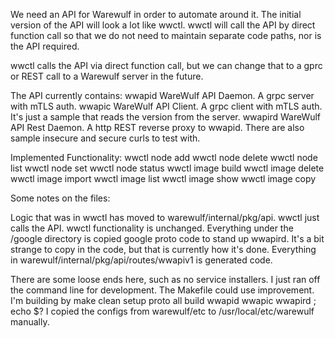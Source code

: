 We need an API for Warewulf in order to automate around it. The initial version of the API will look a lot like wwctl. wwctl will call the API by direct function call so that we do not need to maintain separate code paths, nor is the API required.

wwctl calls the API via direct function call, but we can change that to a gprc or REST call to a Warewulf server in the future.

The API currently contains:
wwapid WareWulf API Daemon. A grpc server with mTLS auth.
wwapic WareWulf API Client. A grpc client with mTLS auth. It's just a sample that reads the version from the server.
wwapird WareWulf API Rest Daemon. A http REST reverse proxy to wwapid.
There are also sample insecure and secure curls to test with.

Implemented Functionality:
wwctl node add
wwctl node delete
wwctl node list
wwctl node set
wwctl node status
wwctl image build
wwctl image delete
wwctl image import
wwctl image list
wwctl image show
wwctl image copy

Some notes on the files:

Logic that was in wwctl has moved to warewulf/internal/pkg/api. wwctl just calls the API. wwctl functionality is unchanged.
Everything under the /google directory is copied google proto code to stand up wwapird. It's a bit strange to copy in the code, but that is currently how it's done.
Everything in warewulf/internal/pkg/api/routes/wwapiv1 is generated code.

There are some loose ends here, such as no service installers. I just ran off the command line for development.
The Makefile could use improvement. I'm building by make clean setup proto all build wwapid wwapic wwapird ; echo $?
I copied the configs from warewulf/etc to /usr/local/etc/warewulf manually.
